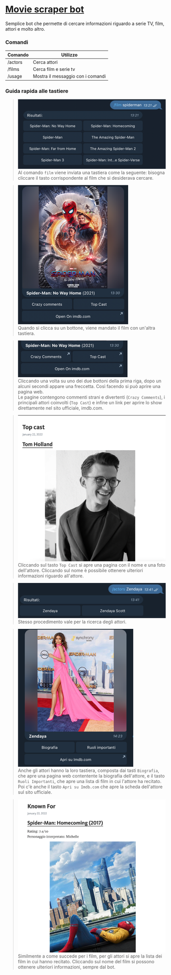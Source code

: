 # [Movie scraper bot](https://t.me/movie_scraper_bot)

Semplice bot che permette di cercare informazioni riguardo a serie TV, 
film, attori e molto altro.
<br>
### Comandi
| Comando | Utilizzo                                 |
|---------|------------------------------------------|
| /actors | Cerca attori                             |
| /films  | Cerca film e serie tv                    |
| /usage  | Mostra il messaggio con i comandi        |

### Guida rapida alle tastiere
> ![Risposta al comando film](screenshots/results_film.png)
> <br>
> Al comando `film` viene inviata una tastiera come la seguente: 
> bisogna cliccare il tasto corrispondente al film che si desiderava cercare.

>![Apertura di un film](screenshots/open_film.png)
> <br>
> Quando si clicca su un bottone, viene mandato il film con un'altra tastiera.

>![Tastiera film](screenshots/film_keyboard.png)
> <br>
> Cliccando una volta su uno dei due bottoni della prima riga, dopo un alcuni
> secondi appare una freccetta. Così facendo si può aprire una pagina web.
> <br>
> Le pagine contengono commenti strani e divertenti (`Crazy Comments`),
> i principali attori coinvolti (`Top Cast`) e infine un link per aprire 
> lo show direttamente nel sito ufficiale, imdb.com.

>![Top Cast](screenshots/top_cast.png)
> <br>
> Cliccando sul tasto `Top Cast` si apre una pagina con il nome e una foto 
> dell'attore. Cliccando sul nome è possibile ottenere ulteriori informazioni
> riguardo all'attore.

>![Risultati della ricerca di attori](screenshots/results_actor.png)
> <br>
> Stesso procedimento vale per la ricerca degli attori.

>![Informazioni attore](screenshots/open_actor.png)
> <br>
> Anche gli attori hanno la loro tastiera, composta dai tasti `Biografia`, 
> che apre una pagina web contentente la biografia dell'attore, e il tasto
> `Ruoli Importanti`, che apre una lista di film in cui l'attore ha recitato.
> Poi c'è anche il tasto `Apri su Imdb.com` che apre la scheda dell'attore 
> sul sito ufficiale.

>![Known for](screenshots/known_for.png)
> <br>
> Similmente a come succede per i film, per gli attori si apre la 
> lista dei film in cui hanno recitato. Cliccando sul nome del film si possono
> ottenere ulteriori informazioni, sempre dal bot.

